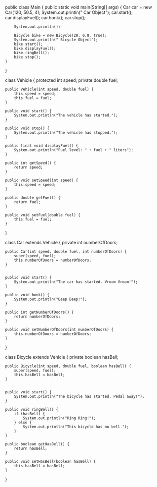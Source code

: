 public class Main {
    public static void main(String[] args) {
        Car car = new Car(120, 50.5, 4);
        System.out.println(" Car Object");
        car.start();
        car.displayFuel();
        car.honk();
        car.stop();

        System.out.println();

        Bicycle bike = new Bicycle(20, 0.0, true);
        System.out.println(" Bicycle Object");
        bike.start();
        bike.displayFuel();
        bike.ringBell();
        bike.stop();
    }
}

class Vehicle {
    protected int speed;
    private double fuel;

    public Vehicle(int speed, double fuel) {
        this.speed = speed;
        this.fuel = fuel;
    }

    public void start() {
        System.out.println("The vehicle has started.");
    }

    public void stop() {
        System.out.println("The vehicle has stopped.");
    }

    public final void displayFuel() {
        System.out.println("Fuel level: " + fuel + " liters");
    }

    public int getSpeed() {
        return speed;
    }

    public void setSpeed(int speed) {
        this.speed = speed;
    }

    public double getFuel() {
        return fuel;
    }

    public void setFuel(double fuel) {
        this.fuel = fuel;
    }
}

class Car extends Vehicle {
    private int numberOfDoors;

    public Car(int speed, double fuel, int numberOfDoors) {
        super(speed, fuel);
        this.numberOfDoors = numberOfDoors;
    }

    
    public void start() {
        System.out.println("The car has started. Vroom Vroom!");
    }

    public void honk() {
        System.out.println("Beep Beep!");
    }

    public int getNumberOfDoors() {
        return numberOfDoors;
    }

    public void setNumberOfDoors(int numberOfDoors) {
        this.numberOfDoors = numberOfDoors;
    }
}

class Bicycle extends Vehicle {
    private boolean hasBell;

    public Bicycle(int speed, double fuel, boolean hasBell) {
        super(speed, fuel);
        this.hasBell = hasBell;
    }

    
    public void start() {
        System.out.println("The bicycle has started. Pedal away!");
    }

    public void ringBell() {
        if (hasBell) {
            System.out.println("Ring Ring!");
        } else {
            System.out.println("This bicycle has no bell.");
        }
    }

    public boolean getHasBell() {
        return hasBell;
    }

    public void setHasBell(boolean hasBell) {
        this.hasBell = hasBell;
    }
}
